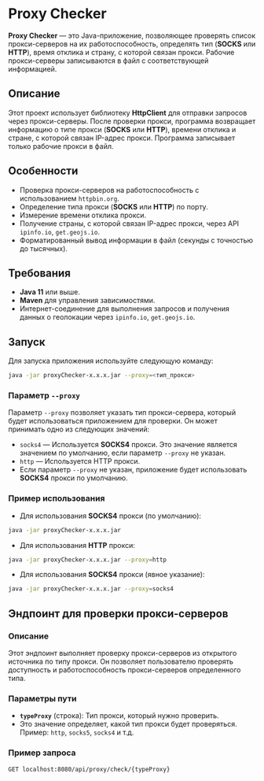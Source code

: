 # Proxy Checker

**Proxy Checker** — это Java-приложение, позволяющее проверять список прокси-серверов на их работоспособность, определять тип (**SOCKS** или **HTTP**), время отклика и страну, с которой связан прокси. 
Рабочие прокси-серверы записываются в файл с соответствующей информацией.

## Описание

Этот проект использует библиотеку **HttpClient** для отправки запросов через прокси-серверы. 
После проверки прокси, программа возвращает информацию о типе прокси (**SOCKS** или **HTTP**), времени отклика и стране, с которой связан IP-адрес прокси. 
Программа записывает только рабочие прокси в файл.

## Особенности

- Проверка прокси-серверов на работоспособность с использованием `httpbin.org`.
- Определение типа прокси (**SOCKS** или **HTTP**) по порту.
- Измерение времени отклика прокси.
- Получение страны, с которой связан IP-адрес прокси, через API `ipinfo.io`, `get.geojs.io`.
- Форматированный вывод информации в файл (секунды с точностью до тысячных).

## Требования

- **Java 11** или выше.
- **Maven** для управления зависимостями.
- Интернет-соединение для выполнения запросов и получения данных о геолокации через `ipinfo.io`, `get.geojs.io`.

## Запуск

Для запуска приложения используйте следующую команду:
```bash
java -jar proxyChecker-x.x.x.jar --proxy=<тип_прокси>
```

### Параметр `--proxy`

Параметр `--proxy` позволяет указать тип прокси-сервера, который будет использоваться приложением для проверки. 
Он может принимать одно из следующих значений:

- `socks4` — Используется **SOCKS4** прокси. Это значение является значением по умолчанию, если параметр `--proxy` не указан.
- `http` — Используется HTTP прокси.
- Если параметр `--proxy` не указан, приложение будет использовать **SOCKS4** прокси по умолчанию.

### Пример использования

- Для использования **SOCKS4** прокси (по умолчанию):

```bash
java -jar proxyChecker-x.x.x.jar
```
- Для использования **HTTP** прокси:

```bash
java -jar proxyChecker-x.x.x.jar --proxy=http
```

- Для использования **SOCKS4** прокси (явное указание):

```bash
java -jar proxyChecker-x.x.x.jar --proxy=socks4
```

## Эндпоинт для проверки прокси-серверов

### Описание

Этот эндпоинт выполняет проверку прокси-серверов из открытого источника по типу прокси.
Он позволяет пользователю проверять доступность и работоспособность прокси-серверов определенного типа.


### Параметры пути

- **`typeProxy`** (строка): Тип прокси, который нужно проверить. 
- Это значение определяет, какой тип прокси будет проверяться. Пример: `http`, `socks5`, `socks4` и т.д.

### Пример запроса
```bash
GET localhost:8080/api/proxy/check/{typeProxy}